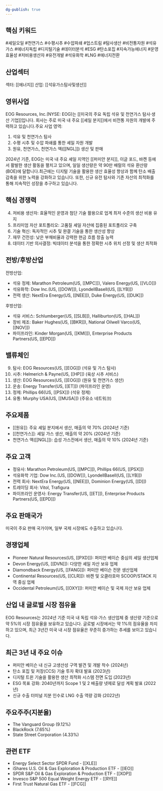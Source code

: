 ```yaml
---
dg-publish: true
---
```

## 핵심 키워드

#셰일오일 #천연가스 #수평시추 #수압파쇄 #업스트림 #탐사생산 #비전통자원 #석유가스 #에너지독립 #디지털기술 #데이터분석 #ESG #탄소포집 #지속가능에너지 #운영효율성 #저비용생산자 #유전개발 #석유화학 #LNG #에너지전환

## 산업섹터

섹터: [[에너지]]
산업: [[석유가스탐사및생산]]

## 영위사업

EOG Resources, Inc.(NYSE: EOG)는 [[미국의 주요 독립 석유 및 천연가스 탐사·생산 기업]]입니다. 회사는 주로 미국 내 주요 [[셰일 분지]]에서 비전통 자원의 개발에 주력하고 있습니다.주요 사업 영역:

1. 석유 및 천연가스 탐사
2. 수평 시추 및 수압 파쇄를 통한 셰일 자원 개발
3. 원유, 천연가스, 천연가스 액([[NGL]]) 생산 및 판매

2024년 기준, EOG는 미국 내 주요 셰일 지역인 [[퍼미안 분지]], 이글 포드, 바켄 등에서 활발한 생산 활동을 펼치고 있으며, 일일 생산량은 약 90만 배럴의 석유 환산량(BOE)에 달합니다.최근에는 디지털 기술을 활용한 생산 효율성 향상과 함께 탄소 배출 감축을 위한 노력을 강화하고 있습니다. 또한, 신규 유전 탐사와 기존 자산의 최적화를 통해 지속적인 성장을 추구하고 있습니다.

## 핵심 경쟁력

4. 저비용 생산자: 효율적인 운영과 첨단 기술 활용으로 업계 최저 수준의 생산 비용 유지
5. 프리미엄 자산 포트폴리오: 고품질 셰일 자산에 집중된 포트폴리오 구축
6. 기술 혁신: 독자적인 시추 및 완결 기술을 통한 생산성 향상
7. 재무 건전성: 낮은 부채비율과 강력한 현금 흐름 창출 능력
8. 데이터 기반 의사결정: 빅데이터 분석을 통한 정확한 시추 위치 선정 및 생산 최적화

## 전방/후방산업

전방산업:

- 석유 정제: Marathon Petroleum(US, [[MPC]]), Valero Energy(US, [[VLO]])
- 석유화학: Dow Inc.(US, [[DOW]]), LyondellBasell(US, [[LYB]])
- 전력 생산: NextEra Energy(US, [[NEE]]), Duke Energy(US, [[DUK]])

후방산업:

- 석유 서비스: Schlumberger(US, [[SLB]]), Halliburton(US, [[HAL]])
- 장비 제조: Baker Hughes(US, [[BKR]]), National Oilwell Varco(US, [[NOV]])
- 파이프라인: Kinder Morgan(US, [[KMI]]), Enterprise Products Partners(US, [[EPD]])

## 밸류체인

9. 탐사: EOG Resources(US, [[EOG]]) (석유 및 가스 탐사)
10. 시추: Helmerich & Payne(US, [[HP]]) (육상 시추 서비스)
11. 생산: EOG Resources(US, [[EOG]]) (원유 및 천연가스 생산)
12. 운송: Energy Transfer(US, [[ET]]) (파이프라인 운영)
13. 정제: Phillips 66(US, [[PSX]]) (석유 정제)
14. 유통: Murphy USA(US, [[MUSA]]) (주유소 네트워크)

## 주요제품

- [[원유]]: 주요 셰일 분지에서 생산, 매출의 약 70% (2024년 기준)
- [[천연가스]]: 셰일 가스 생산, 매출의 약 20% (2024년 기준)
- 천연가스 액([[NGL]]): 습성 가스전에서 생산, 매출의 약 10% (2024년 기준)

## 주요 고객

- 정유사: Marathon Petroleum(US, [[MPC]]), Phillips 66(US, [[PSX]])
- 석유화학 기업: Dow Inc.(US, [[DOW]]), LyondellBasell(US, [[LYB]])
- 전력 회사: NextEra Energy(US, [[NEE]]), Dominion Energy(US, [[D]])
- 트레이딩 회사: Vitol, Trafigura
- 파이프라인 운영사: Energy Transfer(US, [[ET]]), Enterprise Products Partners(US, [[EPD]])

## 주요 판매국가

미국이 주요 판매 국가이며, 일부 국제 시장에도 수출하고 있습니다.

## 경쟁업체

- Pioneer Natural Resources(US, [[PXD]]): 퍼미안 베이슨 중심의 셰일 생산업체
- Devon Energy(US, [[DVN]]): 다양한 셰일 자산 보유 업체
- Diamondback Energy(US, [[FANG]]): 퍼미안 베이슨 전문 생산업체
- Continental Resources(US, [[CLR]]): 바켄 및 오클라호마 SCOOP/STACK 지역 중심 업체
- Occidental Petroleum(US, [[OXY]]): 퍼미안 베이슨 및 국제 자산 보유 업체

## 산업 내 글로벌 시장 점유율

EOG Resources는 2024년 기준 미국 내 독립 석유·가스 생산업체 중 생산량 기준으로 약 5%의 시장 점유율을 보유하고 있습니다. 글로벌 시장에서는 약 1%의 점유율을 차지하고 있으며, 최근 3년간 미국 내 시장 점유율은 꾸준히 증가하는 추세를 보이고 있습니다.

## 최근 3년 내 주요 이슈

- 퍼미안 베이슨 내 신규 고생산성 구역 발견 및 개발 착수 (2024년)
- 탄소 포집 및 저장(CCS) 기술 투자 확대 발표 (2023년)
- 디지털 트윈 기술을 활용한 생산 최적화 시스템 전면 도입 (2023년)
- ESG 목표 강화: 2040년까지 Scope 1 및 2 배출량 넷제로 달성 계획 발표 (2022년)
- 신규 수출 터미널 지분 인수로 LNG 수출 역량 강화 (2022년)

## 주요주주(지분율)

- The Vanguard Group (9.12%)
- BlackRock (7.65%)
- State Street Corporation (4.33%)

## 관련 ETF

- Energy Select Sector SPDR Fund - [[XLE]]
- iShares U.S. Oil & Gas Exploration & Production ETF - [[IEO]]
- SPDR S&P Oil & Gas Exploration & Production ETF - [[XOP]]
- Invesco S&P 500 Equal Weight Energy ETF - [[RYE]]
- First Trust Natural Gas ETF - [[FCG]]